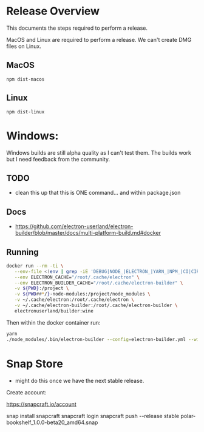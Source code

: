 # Release Overview

This documents the steps required to perform a release.

MacOS and Linux are required to perform a release.  We can't create DMG files
on Linux.

## MacOS

```npm dist-macos```

## Linux

```npm dist-linux```

# Windows:

Windows builds are still alpha quality as I can't test them.  The builds work
but I need feedback from the community.

## TODO

- clean this up that this is ONE command... and within package.json

## Docs

- https://github.com/electron-userland/electron-builder/blob/master/docs/multi-platform-build.md#docker

## Running

```bash
docker run --rm -ti \
   --env-file <(env | grep -iE 'DEBUG|NODE_|ELECTRON_|YARN_|NPM_|CI|CIRCLE|TRAVIS_TAG|TRAVIS|TRAVIS_REPO_|TRAVIS_BUILD_|TRAVIS_BRANCH|TRAVIS_PULL_REQUEST_|APPVEYOR_|CSC_|GH_|GITHUB_|BT_|AWS_|STRIP|BUILD_') \
   --env ELECTRON_CACHE="/root/.cache/electron" \
   --env ELECTRON_BUILDER_CACHE="/root/.cache/electron-builder" \
   -v ${PWD}:/project \
   -v ${PWD##*/}-node-modules:/project/node_modules \
   -v ~/.cache/electron:/root/.cache/electron \
   -v ~/.cache/electron-builder:/root/.cache/electron-builder \
   electronuserland/builder:wine


```

Then within the docker container run:

```bash
yarn
./node_modules/.bin/electron-builder --config=electron-builder.yml --win nsis portable --publish always --draft=false
```

# Snap Store

- might do this once we have the next stable release.

Create account:

https://snapcraft.io/account

  snap install snapcraft
  snapcraft login
  snapcraft push --release stable polar-bookshelf_1.0.0-beta20_amd64.snap

